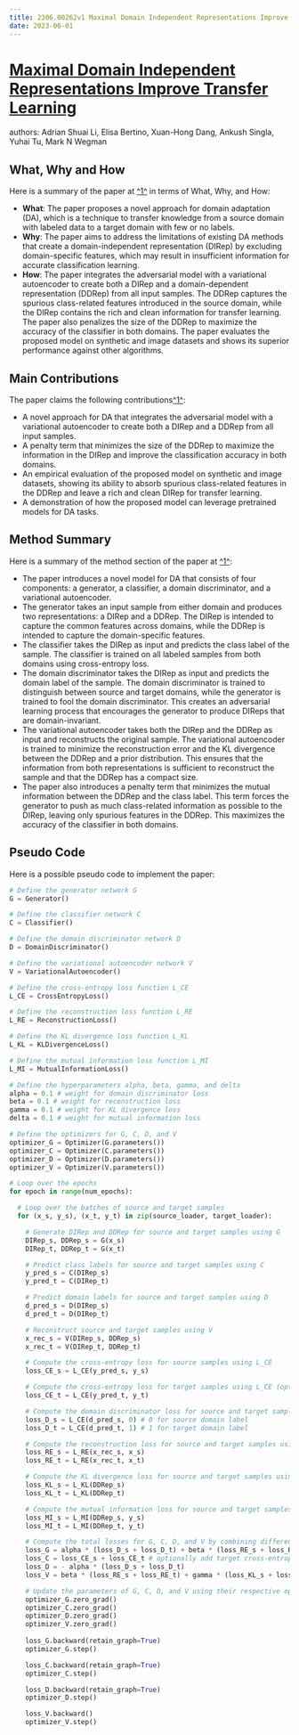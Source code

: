 ```yaml
---
title: 2306.00262v1 Maximal Domain Independent Representations Improve Transfer Learning
date: 2023-06-01
---
```


# [Maximal Domain Independent Representations Improve Transfer Learning](http://arxiv.org/abs/2306.00262v1)

authors: Adrian Shuai Li, Elisa Bertino, Xuan-Hong Dang, Ankush Singla, Yuhai Tu, Mark N Wegman


## What, Why and How

[1]: https://arxiv.org/pdf/2306.00262.pdf "arXiv:2306.00262v1 [cs.CV] 1 Jun 2023"
[2]: https://arxiv.org/abs/2306.00266 "[2306.00266] A polynomial-time iterative algorithm for random graph ..."
[3]: http://export.arxiv.org/abs/2306.00262 "[2306.00262] Maximal Domain Independent Representations Improve ..."

Here is a summary of the paper at [^1^][1] in terms of What, Why, and How:

- **What**: The paper proposes a novel approach for domain adaptation (DA), which is a technique to transfer knowledge from a source domain with labeled data to a target domain with few or no labels.
- **Why**: The paper aims to address the limitations of existing DA methods that create a domain-independent representation (DIRep) by excluding domain-specific features, which may result in insufficient information for accurate classification learning.
- **How**: The paper integrates the adversarial model with a variational autoencoder to create both a DIRep and a domain-dependent representation (DDRep) from all input samples. The DDRep captures the spurious class-related features introduced in the source domain, while the DIRep contains the rich and clean information for transfer learning. The paper also penalizes the size of the DDRep to maximize the accuracy of the classifier in both domains. The paper evaluates the proposed model on synthetic and image datasets and shows its superior performance against other algorithms.

## Main Contributions

[1]: https://arxiv.org/pdf/2306.00262.pdf "arXiv:2306.00262v1 [cs.CV] 1 Jun 2023"
[2]: https://arxiv.org/abs/2306.00266 "[2306.00266] A polynomial-time iterative algorithm for random graph ..."
[3]: http://export.arxiv.org/abs/2306.00262 "[2306.00262] Maximal Domain Independent Representations Improve ..."

The paper claims the following contributions[^1^][1]:

- A novel approach for DA that integrates the adversarial model with a variational autoencoder to create both a DIRep and a DDRep from all input samples.
- A penalty term that minimizes the size of the DDRep to maximize the information in the DIRep and improve the classification accuracy in both domains.
- An empirical evaluation of the proposed model on synthetic and image datasets, showing its ability to absorb spurious class-related features in the DDRep and leave a rich and clean DIRep for transfer learning.
- A demonstration of how the proposed model can leverage pretrained models for DA tasks.

## Method Summary

[1]: https://arxiv.org/pdf/2306.00262.pdf "arXiv:2306.00262v1 [cs.CV] 1 Jun 2023"
[2]: https://arxiv.org/abs/2306.00266 "[2306.00266] A polynomial-time iterative algorithm for random graph ..."
[3]: http://export.arxiv.org/abs/2306.00262 "[2306.00262] Maximal Domain Independent Representations Improve ..."

Here is a summary of the method section of the paper at [^1^][1]:

- The paper introduces a novel model for DA that consists of four components: a generator, a classifier, a domain discriminator, and a variational autoencoder.
- The generator takes an input sample from either domain and produces two representations: a DIRep and a DDRep. The DIRep is intended to capture the common features across domains, while the DDRep is intended to capture the domain-specific features.
- The classifier takes the DIRep as input and predicts the class label of the sample. The classifier is trained on all labeled samples from both domains using cross-entropy loss.
- The domain discriminator takes the DIRep as input and predicts the domain label of the sample. The domain discriminator is trained to distinguish between source and target domains, while the generator is trained to fool the domain discriminator. This creates an adversarial learning process that encourages the generator to produce DIReps that are domain-invariant.
- The variational autoencoder takes both the DIRep and the DDRep as input and reconstructs the original sample. The variational autoencoder is trained to minimize the reconstruction error and the KL divergence between the DDRep and a prior distribution. This ensures that the information from both representations is sufficient to reconstruct the sample and that the DDRep has a compact size.
- The paper also introduces a penalty term that minimizes the mutual information between the DDRep and the class label. This term forces the generator to push as much class-related information as possible to the DIRep, leaving only spurious features in the DDRep. This maximizes the accuracy of the classifier in both domains.

## Pseudo Code

Here is a possible pseudo code to implement the paper:

```python
# Define the generator network G
G = Generator()

# Define the classifier network C
C = Classifier()

# Define the domain discriminator network D
D = DomainDiscriminator()

# Define the variational autoencoder network V
V = VariationalAutoencoder()

# Define the cross-entropy loss function L_CE
L_CE = CrossEntropyLoss()

# Define the reconstruction loss function L_RE
L_RE = ReconstructionLoss()

# Define the KL divergence loss function L_KL
L_KL = KLDivergenceLoss()

# Define the mutual information loss function L_MI
L_MI = MutualInformationLoss()

# Define the hyperparameters alpha, beta, gamma, and delta
alpha = 0.1 # weight for domain discriminator loss
beta = 0.1 # weight for reconstruction loss
gamma = 0.1 # weight for KL divergence loss
delta = 0.1 # weight for mutual information loss

# Define the optimizers for G, C, D, and V
optimizer_G = Optimizer(G.parameters())
optimizer_C = Optimizer(C.parameters())
optimizer_D = Optimizer(D.parameters())
optimizer_V = Optimizer(V.parameters())

# Loop over the epochs
for epoch in range(num_epochs):

  # Loop over the batches of source and target samples
  for (x_s, y_s), (x_t, y_t) in zip(source_loader, target_loader):

    # Generate DIRep and DDRep for source and target samples using G
    DIRep_s, DDRep_s = G(x_s)
    DIRep_t, DDRep_t = G(x_t)

    # Predict class labels for source and target samples using C
    y_pred_s = C(DIRep_s)
    y_pred_t = C(DIRep_t)

    # Predict domain labels for source and target samples using D
    d_pred_s = D(DIRep_s)
    d_pred_t = D(DIRep_t)

    # Reconstruct source and target samples using V
    x_rec_s = V(DIRep_s, DDRep_s)
    x_rec_t = V(DIRep_t, DDRep_t)

    # Compute the cross-entropy loss for source samples using L_CE
    loss_CE_s = L_CE(y_pred_s, y_s)

    # Compute the cross-entropy loss for target samples using L_CE (optional)
    loss_CE_t = L_CE(y_pred_t, y_t)

    # Compute the domain discriminator loss for source and target samples using L_CE
    loss_D_s = L_CE(d_pred_s, 0) # 0 for source domain label
    loss_D_t = L_CE(d_pred_t, 1) # 1 for target domain label

    # Compute the reconstruction loss for source and target samples using L_RE
    loss_RE_s = L_RE(x_rec_s, x_s)
    loss_RE_t = L_RE(x_rec_t, x_t)

    # Compute the KL divergence loss for source and target samples using L_KL
    loss_KL_s = L_KL(DDRep_s)
    loss_KL_t = L_KL(DDRep_t)

    # Compute the mutual information loss for source and target samples using L_MI
    loss_MI_s = L_MI(DDRep_s, y_s)
    loss_MI_t = L_MI(DDRep_t, y_t)

    # Compute the total losses for G, C, D, and V by combining different terms with weights
    loss_G = alpha * (loss_D_s + loss_D_t) + beta * (loss_RE_s + loss_RE_t) + gamma * (loss_KL_s + loss_KL_t) - delta * (loss_MI_s + loss_MI_t)
    loss_C = loss_CE_s + loss_CE_t # optionally add target cross-entropy term
    loss_D = - alpha * (loss_D_s + loss_D_t)
    loss_V = beta * (loss_RE_s + loss_RE_t) + gamma * (loss_KL_s + loss_KL_t)

    # Update the parameters of G, C, D, and V using their respective optimizers and losses
    optimizer_G.zero_grad()
    optimizer_C.zero_grad()
    optimizer_D.zero_grad()
    optimizer_V.zero_grad()
    
    loss_G.backward(retain_graph=True)
    optimizer_G.step()

    loss_C.backward(retain_graph=True)
    optimizer_C.step()

    loss_D.backward(retain_graph=True)
    optimizer_D.step()

    loss_V.backward()
    optimizer_V.step()
```